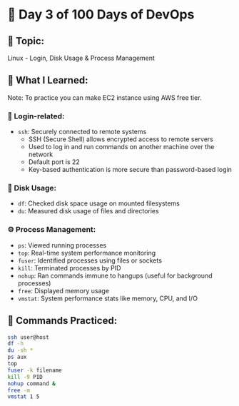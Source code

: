# 🚀 Day 3 of 100 Days of DevOps

 

## 📘 Topic:
Linux - Login, Disk Usage & Process Management

## 🧠 What I Learned:

Note:
 To practice you can make EC2 instance using AWS free tier. 

### 🔐 Login-related:
- `ssh`: Securely connected to remote systems
  - SSH (Secure Shell) allows encrypted access to remote servers
  - Used to log in and run commands on another machine over the network
  - Default port is 22
  - Key-based authentication is more secure than password-based login

### 💽 Disk Usage:
- `df`: Checked disk space usage on mounted filesystems
- `du`: Measured disk usage of files and directories

### ⚙️ Process Management:
- `ps`: Viewed running processes
- `top`: Real-time system performance monitoring
- `fuser`: Identified processes using files or sockets
- `kill`: Terminated processes by PID
- `nohup`: Ran commands immune to hangups (useful for background processes)
- `free`: Displayed memory usage
- `vmstat`: System performance stats like memory, CPU, and I/O

## 🔁 Commands Practiced:
```bash
ssh user@host
df -h
du -sh *
ps aux
top
fuser -k filename
kill -9 PID
nohup command &
free -m
vmstat 1 5
